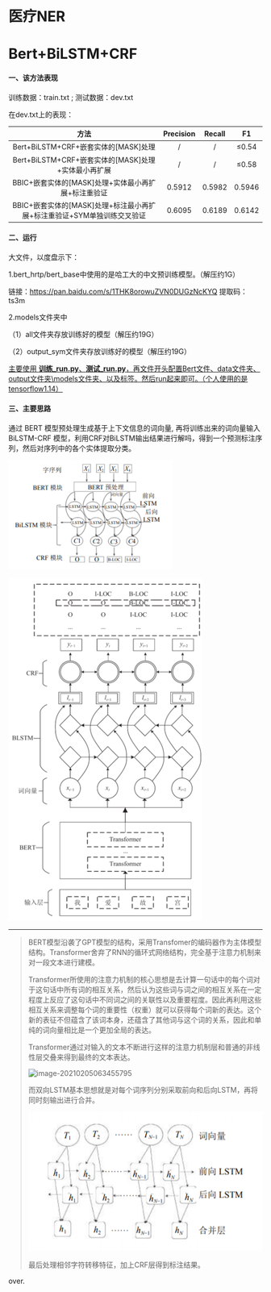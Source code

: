 # 医疗NER
# Bert+BiLSTM+CRF 

#### 一、该方法表现

训练数据：train.txt ; 测试数据：dev.txt

在dev.txt上的表现：

|                             方法                             | Precision | Recall |   F1   |
| :----------------------------------------------------------: | :-------: | :----: | :----: |
|             Bert+BiLSTM+CRF+嵌套实体的[MASK]处理             |     /     |   /    | ≤0.54  |
|     Bert+BiLSTM+CRF+嵌套实体的[MASK]处理+实体最小再扩展      |     /     |   /    | ≤0.58  |
|     BBIC+嵌套实体的[MASK]处理+实体最小再扩展+标注重验证      |  0.5912   | 0.5982 | 0.5946 |
| BBIC+嵌套实体的[MASK]处理+标注最小再扩展+标注重验证+SYM单独训练交叉验证 |  0.6095   | 0.6189 | 0.6142 |

#### 二、运行

大文件，以度盘示下：

1.bert_hrtp/bert_base中使用的是哈工大的中文预训练模型。（解压约1G）

链接：https://pan.baidu.com/s/1THK8orowuZVN0DUGzNcKYQ 提取码：ts3m 


2.models文件夹中

（1）all文件夹存放训练好的模型（解压约19G）



（2）output_sym文件夹存放训练好的模型（解压约19G）



<u>主要使用 **训练_run.py**、**测试_run.py**，再文件开头配置Bert文件、data文件夹、output文件夹\models文件夹、以及标签。然后run起来即可。（个人使用的是tensorflow1.14）</u>

#### 三、主要思路



通过 BERT 模型预处理生成基于上下文信息的词向量, 再将训练出来的词向量输入 BiLSTM-CRF 模型，利用CRF对BiLSTM输出结果进行解吗，得到一个预测标注序列，然后对序列中的各个实体提取分类。



![image-20210205062444974](img\image-20210205062444974.png)



![image-20210205064837972](img\image-20210205064837972.png)

-----



> 
>
> BERT模型沿袭了GPT模型的结构，采用Transfomer的编码器作为主体模型结构。Transformer舍弃了RNN的循环式网络结构，完全基于注意力机制来对一段文本进行建模。
>
> Transformer所使用的注意力机制的核心思想是去计算一句话中的每个词对于这句话中所有词的相互关系，然后认为这些词与词之间的相互关系在一定程度上反应了这句话中不同词之间的关联性以及重要程度。因此再利用这些相互关系来调整每个词的重要性（权重）就可以获得每个词新的表达。这个新的表征不但蕴含了该词本身，还蕴含了其他词与这个词的关系，因此和单纯的词向量相比是一个更加全局的表达。
>
> Transformer通过对输入的文本不断进行这样的注意力机制层和普通的非线性层交叠来得到最终的文本表达。
>
> ![image-20210205063455795](img\image-20210205063455795.png)
>
> 而双向LSTM基本思想就是对每个词序列分别采取前向和后向LSTM，再将同时刻输出进行合并。
>
> ![image-20210205063547760](img\image-20210205063547760.png)
>
> 最后处理相邻字符转移特征，加上CRF层得到标注结果。

over.




